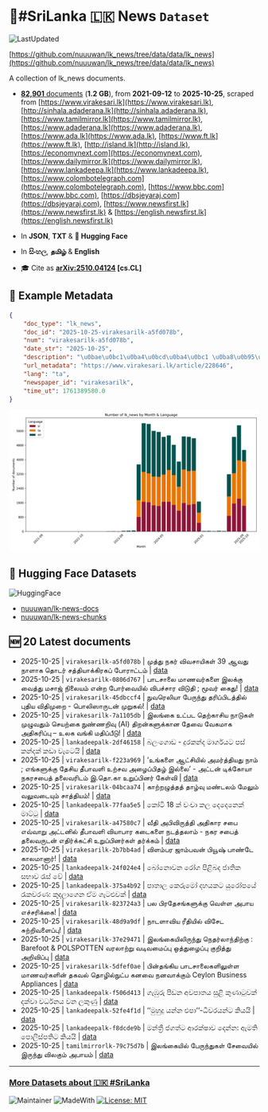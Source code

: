 # 📄#SriLanka 🇱🇰 News `Dataset`

![LastUpdated](https://img.shields.io/badge/last_updated-2025--10--25_16:45:25-green)

[https://github.com/nuuuwan/lk_news/tree/data/data/lk_news](https://github.com/nuuuwan/lk_news/tree/data/data/lk_news)

A collection of lk_news documents.

- [**82,901** documents](https://github.com/nuuuwan/lk_news/tree/data/data/lk_news) (**1.2 GB**), from **2021-09-12** to **2025-10-25**, scraped from [https://www.virakesari.lk](https://www.virakesari.lk), [http://sinhala.adaderana.lk](http://sinhala.adaderana.lk), [https://www.tamilmirror.lk](https://www.tamilmirror.lk), [https://www.adaderana.lk](https://www.adaderana.lk), [https://www.ada.lk](https://www.ada.lk), [https://www.ft.lk](https://www.ft.lk), [http://island.lk](http://island.lk), [https://economynext.com](https://economynext.com), [https://www.dailymirror.lk](https://www.dailymirror.lk), [https://www.lankadeepa.lk](https://www.lankadeepa.lk), [https://www.colombotelegraph.com](https://www.colombotelegraph.com), [https://www.bbc.com](https://www.bbc.com), [https://dbsjeyaraj.com](https://dbsjeyaraj.com), [https://www.newsfirst.lk](https://www.newsfirst.lk) & [https://english.newsfirst.lk](https://english.newsfirst.lk)

- In **JSON**, **TXT** & **🤗 Hugging Face**

- In **සිංහල**, **தமிழ்** & **English**

- 🎓 Cite as **[arXiv:2510.04124](https://arxiv.org/abs/2510.04124) [cs.CL]**

## 📝 Example Metadata

```json
{
    "doc_type": "lk_news",
    "doc_id": "2025-10-25-virakesarilk-a5fd078b",
    "num": "virakesarilk-a5fd078b",
    "date_str": "2025-10-25",
    "description": "\u0bae\u0bc1\u0ba4\u0bcd\u0ba4\u0bc1 \u0ba8\u0b95\u0bb0\u0bcd \u0bb5\u0bbf\u0bb5\u0b9a\u0bbe\u0baf\u0bbf\u0b95\u0bb3\u0bcd 39 \u0b86\u0bb5\u0ba4\u0bc1 \u0ba8\u0bbe\u0bb3\u0bbe\u0b95 \u0ba4\u0bca\u0b9f\u0bb0\u0bcd  \u0b9a\u0ba4\u0bcd\u0ba4\u0bbf\u0baf\u0bbe\u0b95\u0bcd\u0b95\u0bbf\u0bb0\u0b95\u0baa\u0bcd \u0baa\u0bcb\u0bb0\u0bbe\u0b9f\u0bcd\u0b9f\u0bae\u0bcd",
    "url_metadata": "https://www.virakesari.lk/article/228646",
    "lang": "ta",
    "newspaper_id": "virakesarilk",
    "time_ut": 1761389580.0
}
```

![Chart](https://raw.githubusercontent.com/nuuuwan/lk_news/refs/heads/data/data/lk_news/docs_by_month_and_lang.png)

## 🤗 Hugging Face Datasets

![HuggingFace](https://img.shields.io/badge/-HuggingFace-FDEE21?style=for-the-badge&logo=HuggingFace)

- [nuuuwan/lk-news-docs](https://huggingface.co/datasets/nuuuwan/lk-news-docs)
- [nuuuwan/lk-news-chunks](https://huggingface.co/datasets/nuuuwan/lk-news-chunks)

## 🆕 20 Latest documents

- 2025-10-25 | `virakesarilk-a5fd078b` | முத்து நகர் விவசாயிகள் 39 ஆவது நாளாக தொடர்  சத்தியாக்கிரகப் போராட்டம் | [data](https://github.com/nuuuwan/lk_news/tree/data/data/lk_news/2020s/2025/2025-10-25-virakesarilk-a5fd078b)
- 2025-10-25 | `virakesarilk-0806d767` | பாடசாலை மாணவர்களை இலக்கு வைத்து மசாஜ் நிலையம் என்ற போர்வையில் விபச்சார விடுதி  ; மூவர் கைது! | [data](https://github.com/nuuuwan/lk_news/tree/data/data/lk_news/2020s/2025/2025-10-25-virakesarilk-0806d767)
- 2025-10-25 | `virakesarilk-45dbccf4` | நுவரெலியா பேருந்து தரிப்பிடத்தில் புதிய விதிமுறை - பொலிஸாருடன் முறுகல்! | [data](https://github.com/nuuuwan/lk_news/tree/data/data/lk_news/2020s/2025/2025-10-25-virakesarilk-45dbccf4)
- 2025-10-25 | `virakesarilk-7a1105db` | இலங்கை உட்பட தெற்காசிய நாடுகள் முழுவதும் செயற்கை நுண்ணறிவு (AI) திறன்களுக்கான தேவை வேகமாக அதிகரிப்பு – உலக வங்கி மதிப்பீடு! | [data](https://github.com/nuuuwan/lk_news/tree/data/data/lk_news/2020s/2025/2025-10-25-virakesarilk-7a1105db)
- 2025-10-25 | `lankadeepalk-2df46158` | බලංගොඩ - දුරකන්ද මාර්ගයට පස්  කන්දක් කඩා වැටෙයි | [data](https://github.com/nuuuwan/lk_news/tree/data/data/lk_news/2020s/2025/2025-10-25-lankadeepalk-2df46158)
- 2025-10-25 | `virakesarilk-f223a969` | ‘உங்களை ஆட்சியில் அமர்த்தியது நாம் ; எங்களுக்கு தேசிய  தீபாவளி உற்சவ அழைப்பிதழ் இல்லை’ - அட்டன் டிக்கோயா நகரசபைத் தலைவரிடம்  இ.தொ.கா உறுப்பினர் கேள்வி | [data](https://github.com/nuuuwan/lk_news/tree/data/data/lk_news/2020s/2025/2025-10-25-virakesarilk-f223a969)
- 2025-10-25 | `virakesarilk-04bcaa74` | காற்றழுத்தத் தாழ்வு மண்டலம் மேலும் வலுவடையும் சாத்தியம்! | [data](https://github.com/nuuuwan/lk_news/tree/data/data/lk_news/2020s/2025/2025-10-25-virakesarilk-04bcaa74)
- 2025-10-25 | `lankadeepalk-77faa5e5` | කෝටි 18 ක් වංචා කල දෙදෙනෙක් මාට්ටු | [data](https://github.com/nuuuwan/lk_news/tree/data/data/lk_news/2020s/2025/2025-10-25-lankadeepalk-77faa5e5)
- 2025-10-25 | `virakesarilk-a47580c7` | வீதி அபிவிருத்தி அதிகார சபை  எவ்வாறு அட்டனில் தீபாவளி வியாபார  கடைகளை நடத்தலாம்  - நகர சபைத் தலைவருடன்  எதிர்க்கட்சி உறுப்பினர்கள்  தர்க்கம் | [data](https://github.com/nuuuwan/lk_news/tree/data/data/lk_news/2020s/2025/2025-10-25-virakesarilk-a47580c7)
- 2025-10-25 | `virakesarilk-2b7bb4ad` | விளம்பர ஜாம்பவன் பியூஷ் பாண்டே காலமானார்! | [data](https://github.com/nuuuwan/lk_news/tree/data/data/lk_news/2020s/2025/2025-10-25-virakesarilk-2b7bb4ad)
- 2025-10-25 | `lankadeepalk-24f024e4` | බෝනොවන රෝග පිළිබද ජාතික සභාව රැස් වේ | [data](https://github.com/nuuuwan/lk_news/tree/data/data/lk_news/2020s/2025/2025-10-25-lankadeepalk-24f024e4)
- 2025-10-25 | `lankadeepalk-375a4b92` | පාතාල කෙරුමෝ දහයකට යුරෝපයේ රැකවරණ: කුදලාගෙන ඒම ගැටළුවක් | [data](https://github.com/nuuuwan/lk_news/tree/data/data/lk_news/2020s/2025/2025-10-25-lankadeepalk-375a4b92)
- 2025-10-25 | `virakesarilk-823724a3` | பல பிரதேசங்களுக்கு வெள்ள அபாய எச்சரிக்கை! | [data](https://github.com/nuuuwan/lk_news/tree/data/data/lk_news/2020s/2025/2025-10-25-virakesarilk-823724a3)
- 2025-10-25 | `virakesarilk-48d9a9df` | நாடளாவிய ரீதியில் விசேட சுற்றிவளைப்பு! | [data](https://github.com/nuuuwan/lk_news/tree/data/data/lk_news/2020s/2025/2025-10-25-virakesarilk-48d9a9df)
- 2025-10-25 | `virakesarilk-37e29471` | இலங்கையிலிருந்து நெதர்லாந்திற்கு : Barefoot & POLSPOTTEN வரலாற்று வடிவமைப்பு  ஒத்துழைப்பு குறித்து அறிவிப்பு | [data](https://github.com/nuuuwan/lk_news/tree/data/data/lk_news/2020s/2025/2025-10-25-virakesarilk-37e29471)
- 2025-10-25 | `virakesarilk-5dfef0ae` | பின்தங்கிய பாடசாலைகளிலுள்ள மாணவர்களின் தகவல் தொழில்நுட்ப கனவை நனவாக்கும் Ceylon Business Appliances | [data](https://github.com/nuuuwan/lk_news/tree/data/data/lk_news/2020s/2025/2025-10-25-virakesarilk-5dfef0ae)
- 2025-10-25 | `lankadeepalk-f506d413` | ගැඹුරු පීඩන අවපාතය සුළි කුණාටුවක් දක්වා වර්ධනය වන ලකුණු | [data](https://github.com/nuuuwan/lk_news/tree/data/data/lk_news/2020s/2025/2025-10-25-lankadeepalk-f506d413)
- 2025-10-25 | `lankadeepalk-52fe4f1d` | ‘‘මුහුදු යන්න එපා‘‘-ධීවරයන්ට කියයි | [data](https://github.com/nuuuwan/lk_news/tree/data/data/lk_news/2020s/2025/2025-10-25-lankadeepalk-52fe4f1d)
- 2025-10-25 | `lankadeepalk-f8dcde9b` | මන්ත්‍රී ජගත්ට  ආරක්ෂාව දෙන්න: ඇමති පොලිස්පතිට කියයි | [data](https://github.com/nuuuwan/lk_news/tree/data/data/lk_news/2020s/2025/2025-10-25-lankadeepalk-f8dcde9b)
- 2025-10-25 | `tamilmirrorlk-79c75d7b` | இலங்கையில் பேருந்துகள் சேவையில் இருந்து விலகும் அபாயம் | [data](https://github.com/nuuuwan/lk_news/tree/data/data/lk_news/2020s/2025/2025-10-25-tamilmirrorlk-79c75d7b)

---

### [More Datasets about 🇱🇰 #SriLanka](https://github.com/nuuuwan/lk_datasets)

![Maintainer](https://img.shields.io/badge/maintainer-nuuuwan-red)
![MadeWith](https://img.shields.io/badge/made_with-python-blue)
[![License: MIT](https://img.shields.io/badge/License-MIT-yellow.svg)](https://opensource.org/licenses/MIT)
